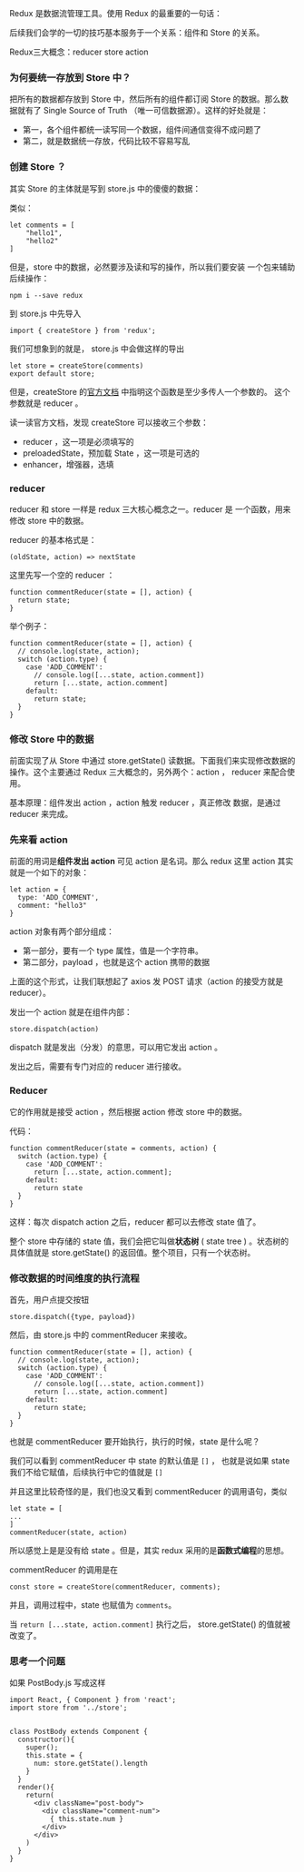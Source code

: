 Redux 是数据流管理工具。使用 Redux 的最重要的一句话：

后续我们会学的一切的技巧基本服务于一个关系：组件和 Store 的关系。

Redux三大概念：reducer  store  action

### 为何要统一存放到 Store 中？

把所有的数据都存放到 Store 中，然后所有的组件都订阅 Store 的数据。那么数据就有了 Single Source of Truth （唯一可信数据源）。这样的好处就是：

- 第一，各个组件都统一读写同一个数据，组件间通信变得不成问题了
- 第二，就是数据统一存放，代码比较不容易写乱

### 创建 Store ？

其实 Store 的主体就是写到 store.js 中的傻傻的数据：

类似：

```
let comments = [
    "hello1",
    "hello2"
]
```

但是，store 中的数据，必然要涉及读和写的操作，所以我们要安装
一个包来辅助后续操作：

```
npm i --save redux
```

到 store.js 中先导入

```
import { createStore } from 'redux';
```

我们可想象到的就是， store.js 中会做这样的导出

```
let store = createStore(comments)
export default store;
```

但是，createStore 的[官方文档](http://redux.js.org/docs/api/createStore.html) 中指明这个函数是至少多传人一个参数的。 这个参数就是 reducer 。

读一读官方文档，发现 createStore 可以接收三个参数：

- reducer ，这一项是必须填写的
- preloadedState，预加载 State ，这一项是可选的
- enhancer，增强器，选填

### reducer

reducer 和 store 一样是 redux 三大核心概念之一。reducer 是
一个函数，用来修改 store 中的数据。

reducer 的基本格式是：

```
(oldState, action) => nextState
```

这里先写一个空的 reducer ：

```
function commentReducer(state = [], action) {
  return state;
}
```

举个例子：

```
function commentReducer(state = [], action) {
  // console.log(state, action);
  switch (action.type) {
    case 'ADD_COMMENT':
      // console.log([...state, action.comment])
      return [...state, action.comment]
    default:
      return state;
  }
}
```


### 修改 Store 中的数据

前面实现了从 Store 中通过 store.getState() 读数据。下面我们来实现修改数据的操作。这个主要通过 Redux 三大概念的，另外两个：action ， reducer 来配合使用。

基本原理：组件发出 action ，action 触发 reducer ，真正修改
数据，是通过 reducer 来完成。


### 先来看 action


前面的用词是**组件发出 action** 可见 action 是名词。那么 redux 这里 action 其实就是一个如下的对象：

```
let action = {
  type: 'ADD_COMMENT',
  comment: "hello3"
}
```

action 对象有两个部分组成：

- 第一部分，要有一个 type 属性，值是一个字符串。
- 第二部分，payload ，也就是这个 action 携带的数据

上面的这个形式，让我们联想起了 axios 发 POST 请求（action 的接受方就是 reducer）。

发出一个 action 就是在组件内部：

```
store.dispatch(action)
```

dispatch 就是发出（分发）的意思，可以用它发出 action 。

发出之后，需要有专门对应的 reducer 进行接收。

### Reducer

它的作用就是接受 action ，然后根据 action 修改 store 中的数据。

代码：
```
function commentReducer(state = comments, action) {
  switch (action.type) {
    case 'ADD_COMMENT':
      return [...state, action.comment];
    default:
      return state
  }
}
```

这样：每次 dispatch action 之后，reducer 都可以去修改 state 值了。

整个 store 中存储的 state 值，我们会把它叫做**状态树** ( state tree ) 。状态树的具体值就是 store.getState() 的返回值。整个项目，只有一个状态树。


### 修改数据的时间维度的执行流程

首先，用户点提交按钮

```
store.dispatch({type, payload})
```

然后，由 store.js 中的 commentReducer 来接收。

```
function commentReducer(state = [], action) {
  // console.log(state, action);
  switch (action.type) {
    case 'ADD_COMMENT':
      // console.log([...state, action.comment])
      return [...state, action.comment]
    default:
      return state;
  }
}
```
也就是 commentReducer 要开始执行，执行的时候，state 是什么呢？

我们可以看到 commentReducer 中 state 的默认值是 `[]` ，
也就是说如果 state 我们不给它赋值，后续执行中它的值就是 `[]`

并且这里比较奇怪的是，我们也没又看到 commentReducer 的调用语句，类似

```
let state = [
...
]
commentReducer(state, action)
```
所以感觉上是是没有给 state 。但是，其实 redux 采用的是**函数式编程**的思想。

commentReducer 的调用是在

```
const store = createStore(commentReducer, comments);
```

并且，调用过程中，state 也赋值为 `comments`。


当 `return [...state, action.comment]` 执行之后，
store.getState() 的值就被改变了。

### 思考一个问题

如果 PostBody.js 写成这样

```
import React, { Component } from 'react';
import store from '../store';


class PostBody extends Component {
  constructor(){
    super();
    this.state = {
      num: store.getState().length
    }
  }
  render(){
    return(
      <div className="post-body">
        <div className="comment-num">
          { this.state.num }
        </div>
      </div>
    )
  }
}
